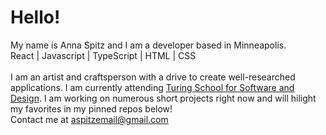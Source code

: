 # Hello!
My name is Anna Spitz and I am a developer based in Minneapolis.
<br>
React | Javascript | TypeScript | HTML | CSS
<br><br>
I am an artist and craftsperson with a drive to create well-researched applications. I am currently attending [Turing School for Software and Design](https://turing.edu/). I am working on numerous short projects right now and will hilight my favorites in my pinned repos below!
<br>
Contact me at [aspitzemail@gmail.com](mailto:aspitzemail@gmail.com)
